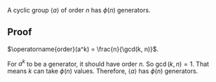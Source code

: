 A cyclic group $\langle a \rangle$ of order $n$ has $\phi(n)$ generators.

## Proof

$\operatorname{order}(a^k) = \frac{n}{\gcd(k, n)}$.

For $a^k$ to be a generator, it should have order $n$. So $\gcd(k, n) = 1$.
That means $k$ can take $\phi(n)$ values.
Therefore, $\langle a \rangle$ has $\phi(n)$ generators.
